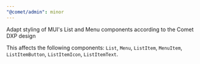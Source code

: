 ```yaml
---
"@comet/admin": minor
---
```


Adapt styling of MUI's List and Menu components according to the Comet DXP design

This affects the following components: `List`, `Menu`, `ListItem`, `MenuItem`, `ListItemButton`, `ListItemIcon`, `ListItemText`.
